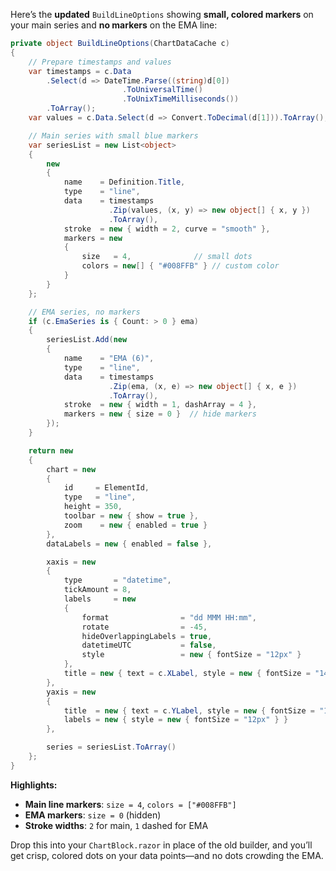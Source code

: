 Here’s the **updated** `BuildLineOptions` showing **small, colored markers** on your main series and **no markers** on the EMA line:

```csharp
private object BuildLineOptions(ChartDataCache c)
{
    // Prepare timestamps and values
    var timestamps = c.Data
        .Select(d => DateTime.Parse((string)d[0])
                         .ToUniversalTime()
                         .ToUnixTimeMilliseconds())
        .ToArray();
    var values = c.Data.Select(d => Convert.ToDecimal(d[1])).ToArray();

    // Main series with small blue markers
    var seriesList = new List<object>
    {
        new
        {
            name    = Definition.Title,
            type    = "line",
            data    = timestamps
                      .Zip(values, (x, y) => new object[] { x, y })
                      .ToArray(),
            stroke  = new { width = 2, curve = "smooth" },
            markers = new
            {
                size   = 4,              // small dots
                colors = new[] { "#008FFB" } // custom color
            }
        }
    };

    // EMA series, no markers
    if (c.EmaSeries is { Count: > 0 } ema)
    {
        seriesList.Add(new
        {
            name    = "EMA (6)",
            type    = "line",
            data    = timestamps
                      .Zip(ema, (x, e) => new object[] { x, e })
                      .ToArray(),
            stroke  = new { width = 1, dashArray = 4 },
            markers = new { size = 0 }  // hide markers
        });
    }

    return new
    {
        chart = new
        {
            id     = ElementId,
            type   = "line",
            height = 350,
            toolbar = new { show = true },
            zoom    = new { enabled = true }
        },
        dataLabels = new { enabled = false },

        xaxis = new
        {
            type       = "datetime",
            tickAmount = 8,
            labels     = new
            {
                format                = "dd MMM HH:mm",
                rotate                = -45,
                hideOverlappingLabels = true,
                datetimeUTC           = false,
                style                 = new { fontSize = "12px" }
            },
            title = new { text = c.XLabel, style = new { fontSize = "14px" } }
        },
        yaxis = new
        {
            title  = new { text = c.YLabel, style = new { fontSize = "14px" } },
            labels = new { style = new { fontSize = "12px" } }
        },

        series = seriesList.ToArray()
    };
}
```

**Highlights:**

* **Main line markers**: `size = 4`, `colors = ["#008FFB"]`
* **EMA markers**: `size = 0` (hidden)
* **Stroke widths**: `2` for main, `1` dashed for EMA

Drop this into your `ChartBlock.razor` in place of the old builder, and you’ll get crisp, colored dots on your data points—and no dots crowding the EMA.
